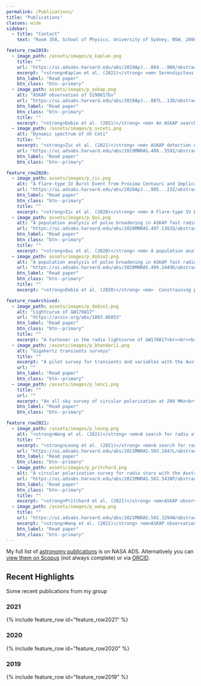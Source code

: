 ```yaml
---
permalink: /Publications/
title: "Publications"
classes: wide
sidebar:
  - title: "Contact"
    text: "Room 358, School of Physics, University of Sydney, NSW, 2006"

feature_row2019:
  - image_path: /assets/images/p_kaplan.png
    title: ""
    url: "https://ui.adsabs.harvard.edu/abs/2019ApJ...884...96K/abstract"
    excerpt: "<strong>Kaplan et al. (2021)</strong> <em> Serendipitous Discovery of PSR J1431-6328 as a Highly Polarized Point Source with the Australian SKA Pathfinder<br>"
    btn_label: "Read paper"
    btn_class: "btn--primary"
  - image_path: assets/images/p_askap.png
    alt: "ASKAP observation of S190817bv"
    url: "https://ui.adsabs.harvard.edu/abs/2019ApJ...887L..13D/abstract"
    btn_label: "Read paper"
    btn_class: "btn--primary"
    title: ""
    excerpt: "<strong>Dobie et al. (2021)</strong> <em> An ASKAP search for a radio counterpart to the first high-significance neutron star-black hole merger LIGO/Virgo S190814bv"
  - image_path: /assets/images/p_uvceti.png
    alt: "Dynamic spectrum of UV Ceti"
    title: ""
    excerpt: "<strong>Zic et al. (2021)</strong> <em> ASKAP detection of periodic and elliptically polarized radio pulses from UV Ceti<br><br>"
    url: "https://ui.adsabs.harvard.edu/abs/2019MNRAS.488..559Z/abstract"
    btn_label: "Read paper"
    btn_class: "btn--primary"

feature_row2020:
  - image_path: assets/images/p_zic.png
    alt: "A Flare-type IV Burst Event from Proxima Centauri and Implications for Space Weather"
    url: "https://ui.adsabs.harvard.edu/abs/2020ApJ...905...23Z/abstract"
    btn_label: "Read paper"
    btn_class: "btn--primary"
    title: ""
    excerpt: "<strong>Zic et al. (2020)</strong> <em> A Flare-type IV Burst Event from Proxima Centauri and Implications for Space Weather"
  - image_path: assets/images/p_Qui.png
    alt: "A population analysis of pulse broadening in ASKAP fast radio bursts"
    url: "https://ui.adsabs.harvard.edu/abs/2020MNRAS.497.1382Q/abstract"
    btn_label: "Read paper"
    btn_class: "btn--primary"
    title: ""
    excerpt: "<strong>Qui et al. (2020)</strong> <em> A population analysis of pulse broadening in ASKAP fast radio bursts><br><br>"
  - image_path: assets/images/p_dobie2.png
    alt: "A population analysis of pulse broadening in ASKAP fast radio bursts"
    url: "https://ui.adsabs.harvard.edu/abs/2020MNRAS.494.2449D/abstract"
    btn_label: "Read paper"
    btn_class: "btn--primary"
    title: ""
    excerpt: "<strong>Dobie et al. (2020)</strong> <em>  Constraining properties of neutron star merger outflows with radio observations><br><br>"

feature_rowArchived:
  - image_path: assets/images/p_dobie1.png
    alt: "Lightcurve of GW170817"
    url: "https://arxiv.org/abs/1803.06853"
    btn_label: "Read paper"
    btn_class: "btn--primary"
    title: ""
    excerpt: "A turnover in the radio lightcurve of GW170817<br><br><br>"
  - image_path: /assets/images/p_bhandari1.png
    alt: "Gigahertz transients surveys"
    title: ""
    excerpt: "A pilot survey for transients and variables with the Australian Square Kilometre Array Pathfinder"
    url: ""
    btn_label: "Read paper"
    btn_class: "btn--primary"
  - image_path: /assets/images/p_lenc1.png
    title: ""
    url: ""
    excerpt: "An all-sky survey of circular polarisation at 200 MHz<br><br><br>"
    btn_label: "Read paper"
    btn_class: "btn--primary"

feature_row2021:
  - image_path: /assets/images/p_leung.png
    alt: "<strong>Wang et al. (2021)</strong> <em>A search for radio afterglows from gamma-ray bursts with the Australian Square Kilometre Array Pathfinder"
    title: ""
    excerpt: "<strong>Leung et al. (2021)</strong> <em>A search for radio afterglows from gamma-ray bursts with the Australian Square Kilometre Array Pathfinder"
    url: "https://ui.adsabs.harvard.edu/abs/2021MNRAS.503.1847L/abstract"
    btn_label: "Read paper"
    btn_class: "btn--primary"
  - image_path: assets/images/p_pritchard.png
    alt: "A circular polarization survey for radio stars with the Australian SKA Pathfinder"
    url: "https://ui.adsabs.harvard.edu/abs/2021MNRAS.502.5438P/abstract"
    btn_label: "Read paper"
    btn_class: "btn--primary"
    title: ""
    excerpt: "<strong>Pritchard et al. (2021)</strong> <em>ASKAP observations of multiple rapid scintillators reveal a degrees-long plasma filament<br>"
  - image_path: /assets/images/p_wang.png
    title: ""
    url: "https://ui.adsabs.harvard.edu/abs/2021MNRAS.502.3294W/abstract"
    excerpt: "<strong>Wang et al. (2021)</strong> <em>ASKAP observations of multiple rapid scintillators reveal a degrees-long plasma filament<br>"
    btn_label: "Read paper"
    btn_class: "btn--primary"
---
```


My full list of [astronomy publications](https://ui.adsabs.harvard.edu/public-libraries/kQOPg1LoTIKw0otsHZzo3Q) is on NASA ADS.
Alternatively you can [view them on Scopus](https://www.scopus.com/authid/detail.uri?authorId=14527576400) (not always complete) or via [ORCID](https://orcid.org/0000-0002-2686-438X).


## Recent Highlights
Some recent publications from my group
<h3>2021</h3>
{% include feature_row id="feature_row2021" %}
<h3>2020</h3>
{% include feature_row id="feature_row2020" %}
<h3>2019</h3>
{% include feature_row id="feature_row2019" %}

